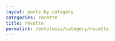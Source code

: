 ```yaml
---
layout: posts_by_category
categories: recette
title: recette
permalink: /entolusis/category/recette
---
```

